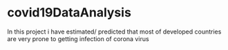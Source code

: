 # covid19DataAnalysis
In this project i have estimated/ predicted that most of developed countries are very prone to getting infection of  corona virus 
